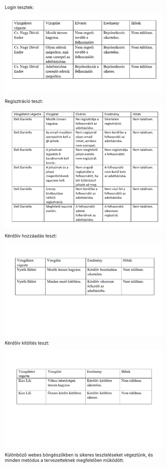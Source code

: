Login tesztek:

  ![My Image](Tesztjegyzőkönyvek/login.png)

Regisztráció teszt:

  ![My Image](Tesztjegyzőkönyvek/reg.png)
  
Kérdőív hozzáadás teszt:

  ![My Image](Tesztjegyzőkönyvek/kerdoiv_hozzaadas.png)

Kérdőív kitöltés teszt:

  ![My Image](Tesztjegyzőkönyvek/kerdoiv_kitoltes.png)
  
  
Különböző webes böngészőkben is sikeres teszteléseket végeztünk, és minden metódus a tervezetteknek megfelelően működött.
